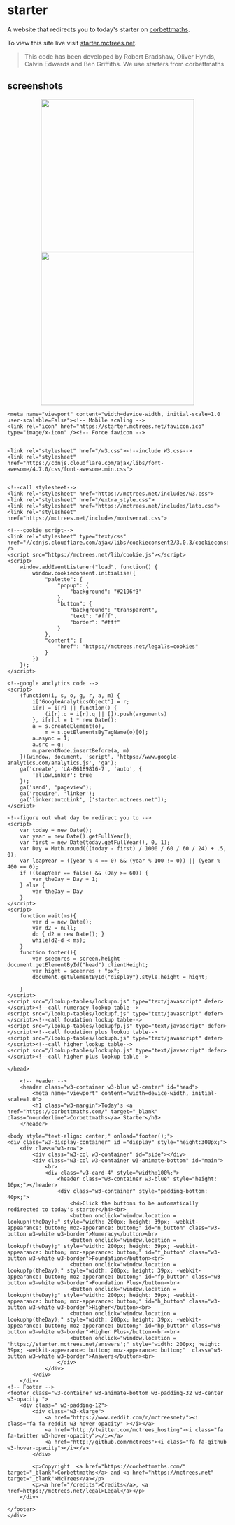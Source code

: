 # starter
A website that redirects you to today's starter on [corbettmaths](http://corbettmaths.com).

To view this site live visit [starter.mctrees.net](https://starter.mctrees.net).

> This code has been developed by Robert Bradshaw, Oliver Hynds, Calvin Edwards and Ben Griffiths.
> We use starters from corbettmaths

## screenshots

<p align="center">
  <img src="http://oliver.mctrees.net/starter-mobile.png" width="350"/>
  <img src="http://oliver.mctrees.net/starter-desktop.png" width="350"/>
</p>

<html>

<head>
    <title>Today's Corbettmaths Starter</title><!-- Title -->

    <meta name="viewport" content="width=device-width, initial-scale=1.0 user-scalable=False"><!-- Mobile scaling -->
    <link rel="icon" href="https://starter.mctrees.net/favicon.ico" type="image/x-icon" /><!-- Force favicon -->
    
    
    <link rel="stylesheet" href="/w3.css"><!--include W3.css-->
    <link rel="stylesheet" href="https://cdnjs.cloudflare.com/ajax/libs/font-awesome/4.7.0/css/font-awesome.min.css">
    
  
    <!--call stylesheet-->
    <link rel="stylesheet" href="https://mctrees.net/includes/w3.css">
    <link rel="stylesheet" href="/extra_style.css">
    <link rel="stylesheet" href="https://mctrees.net/includes/lato.css">
    <link rel="stylesheet" href="https://mctrees.net/includes/montserrat.css">
	
	<!---cookie script-->
    <link rel="stylesheet" type="text/css" href="//cdnjs.cloudflare.com/ajax/libs/cookieconsent2/3.0.3/cookieconsent.min.css" />
    <script src="https://mctrees.net/lib/cookie.js"></script>
    <script>
        window.addEventListener("load", function() {
            window.cookieconsent.initialise({
                "palette": {
                    "popup": {
                        "background": "#2196f3"
                    },
                    "button": {
                        "background": "transparent",
                        "text": "#fff",
                        "border": "#fff"
                    }
                },
                "content": {
                    "href": "https://mctrees.net/legal?s=cookies"
                }
            })
        });
    </script>
    
    <!--google anclytics code -->
    <script>
        (function(i, s, o, g, r, a, m) {
            i['GoogleAnalyticsObject'] = r;
            i[r] = i[r] || function() {
                (i[r].q = i[r].q || []).push(arguments)
            }, i[r].l = 1 * new Date();
            a = s.createElement(o),
                m = s.getElementsByTagName(o)[0];
            a.async = 1;
            a.src = g;
            m.parentNode.insertBefore(a, m)
        })(window, document, 'script', 'https://www.google-analytics.com/analytics.js', 'ga');
        ga('create', 'UA-86189816-7', 'auto', {
            'allowLinker': true
        });
        ga('send', 'pageview');
        ga('require', 'linker');
        ga('linker:autoLink', ['starter.mctrees.net']);
    </script>
    
    <!--figure out what day to redirect you to -->
    <script>
        var today = new Date();
        var year = new Date().getFullYear();
        var first = new Date(today.getFullYear(), 0, 1);
        var Day = Math.round(((today - first) / 1000 / 60 / 60 / 24) + .5, 0);
        var leapYear = ((year % 4 == 0) && (year % 100 != 0)) || (year % 400 == 0);
        if ((leapYear == false) && (Day >= 60)) {
            var theDay = Day + 1;
        } else {
            var theDay = Day
        }
    </script>
    <script>
        function wait(ms){
            var d = new Date();
            var d2 = null;
            do { d2 = new Date(); }
            while(d2-d < ms);
        }
        function footer(){
            var sceenres = screen.height - document.getElementById("head").clientHeight;
            var hight = sceenres + "px";
            document.getElementById("display").style.height = hight;
			
        }
    </script>
	<script src="/lookup-tables/lookupn.js" type="text/javascript" defer></script><!--call numeracy lookup table-->
    <script src="/lookup-tables/lookupf.js" type="text/javascript" defer></script><!--call foudation lookup table-->
    <script src="/lookup-tables/lookupfp.js" type="text/javascript" defer></script><!--call foudation plus lookup table-->
    <script src="/lookup-tables/lookuph.js" type="text/javascript" defer></script><!--call higher lookup table-->
	<script src="/lookup-tables/lookuphp.js" type="text/javascript" defer></script><!--call higher plus lookup table-->

    </head>

        <!-- Header -->
        <header class="w3-container w3-blue w3-center" id="head">
            <meta name="viewport" content="width=device-width, initial-scale=1.0">
            <h1 class="w3-margin">Today's <a href="https://corbettmaths.com/" target="_blank" class="nounderline">Corbettmaths</a> Starter</h1>
        </header>

    <body style="text-align: center;" onload="footer();">
    <div class="w3-display-container" id ="display" style="height:300px;">
        <div class="w3-row">
            <div class="w3-col w3-container" id="side"></div>
            <div class="w3-col w3-container w3-animate-bottom" id="main">
                <br>
                <div class="w3-card-4" style="width:100%;">
                    <header class="w3-container w3-blue" style="height: 10px;"></header>
                    <div class="w3-container" style="padding-bottom: 40px;">
                        <h4>Click the buttons to be automatically redirected to today's starter</h4><br>
                        <button onclick="window.location = lookupn(theDay);" style="width: 200px; height: 39px; -webkit-appearance: button; moz-apperance: button;" id="n_button" class="w3-button w3-white w3-border">Numeracy</button><br> 
                        <button onclick="window.location = lookupf(theDay);" style="width: 200px; height: 39px; -webkit-appearance: button; moz-apperance: button;" id="f_button" class="w3-button w3-white w3-border">Foundation</button><br> 
                        <button onclick="window.location = lookupfp(theDay);" style="width: 200px; height: 39px; -webkit-appearance: button; moz-apperance: button;" id="fp_button" class="w3-button w3-white w3-border">Foundation Plus</button><br> 
                        <button onclick="window.location = lookuph(theDay);" style="width: 200px; height: 39px; -webkit-appearance: button; moz-apperance: button;" id="h_button" class="w3-button w3-white w3-border">Higher</button><br> 
                        <button onclick="window.location = lookuphp(theDay);" style="width: 200px; height: 39px; -webkit-appearance: button; moz-apperance: button;" id="hp_button" class="w3-button w3-white w3-border">Higher Plus</button><br><br>
                        <button onclick="window.location = 'https://starter.mctrees.net/answers';" style="width: 200px; height: 39px; -webkit-appearance: button; moz-apperance: button;"  class="w3-button w3-white w3-border">Answers</button><br> 
                    </div>
                </div>
            </div>
        </div>
    <!-- Footer -->
    <footer class="w3-container w3-animate-bottom w3-padding-32 w3-center w3-opacity ">
        <div class=" w3-padding-12">
            <div class="w3-xlarge">
                <a href="https://www.reddit.com/r/mctreesnet/"><i class="fa fa-reddit w3-hover-opacity" ></i></a>
                <a href="http://twitter.com/mctrees_hosting"><i class="fa fa-twitter w3-hover-opacity"></i></a>
                <a href="http://github.com/mctrees"><i class="fa fa-github w3-hover-opacity"></i></a>
            </div>

            <p>Copyright  <a href="https://corbettmaths.com/" target="_blank">Corbettmaths</a> and <a href="https://mctrees.net" target="_blank">McTrees</a></p>
            <p><a href="/credits">Credits</a>, <a href=https://mctrees.net/legal>Legal</a></p>
        </div>

    </footer>
    </div>
</body>

</html>
